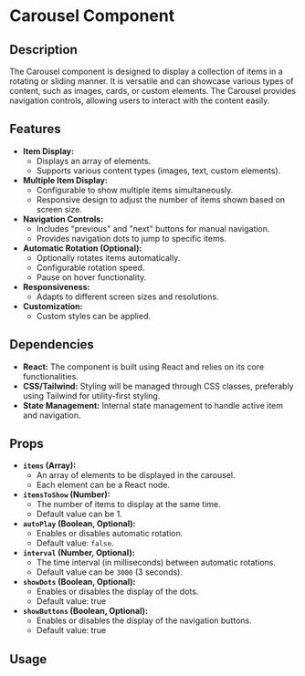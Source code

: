 # Carousel Component

## Description

The Carousel component is designed to display a collection of items in a rotating or sliding manner. It is versatile and can showcase various types of content, such as images, cards, or custom elements. The Carousel provides navigation controls, allowing users to interact with the content easily.

## Features

*   **Item Display:**
    *   Displays an array of elements.
    *   Supports various content types (images, text, custom elements).
*   **Multiple Item Display:**
    *   Configurable to show multiple items simultaneously.
    *   Responsive design to adjust the number of items shown based on screen size.
*   **Navigation Controls:**
    *   Includes "previous" and "next" buttons for manual navigation.
    *   Provides navigation dots to jump to specific items.
*   **Automatic Rotation (Optional):**
    *   Optionally rotates items automatically.
    *   Configurable rotation speed.
    *   Pause on hover functionality.
*   **Responsiveness:**
    *   Adapts to different screen sizes and resolutions.
* **Customization:**
    *   Custom styles can be applied.

## Dependencies

*   **React:** The component is built using React and relies on its core functionalities.
*   **CSS/Tailwind:** Styling will be managed through CSS classes, preferably using Tailwind for utility-first styling.
*   **State Management:** Internal state management to handle active item and navigation.

## Props

*   **`items` (Array):**
    *   An array of elements to be displayed in the carousel.
    *   Each element can be a React node.
*   **`itemsToShow` (Number):**
    *   The number of items to display at the same time.
    *   Default value can be 1.
*   **`autoPlay` (Boolean, Optional):**
    *   Enables or disables automatic rotation.
    *   Default value: `false`.
*   **`interval` (Number, Optional):**
    *   The time interval (in milliseconds) between automatic rotations.
    *   Default value can be `3000` (3 seconds).
* **`showDots` (Boolean, Optional):**
    * Enables or disables the display of the dots.
    * Default value: true
* **`showButtons` (Boolean, Optional):**
    * Enables or disables the display of the navigation buttons.
    * Default value: true

## Usage
